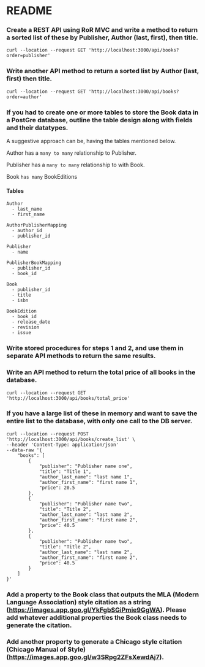 # README

### Create a REST API using RoR MVC and write a method to return a sorted list of these by Publisher, Author (last, first), then title.

```
curl --location --request GET 'http://localhost:3000/api/books?order=publisher'
```

### Write another API method to return a sorted list by Author (last, first) then title.

```
curl --location --request GET 'http://localhost:3000/api/books?order=author'
```

### If you had to create one or more tables to store the Book data in a PostGre database, outline the table design along with fields and their datatypes.

A suggestive approach can be, having the tables mentioned below.

Author has a `many to many` relationship to Publisher.

Publisher has a `many to many` relationship to with Book.

Book `has many` BookEditions


#### Tables

```
Author
  - last_name
  - first_name

AuthorPublisherMapping
  - author_id
  - publisher_id

Publisher
  - name

PublisherBookMapping
  - publisher_id
  - book_id

Book
  - publisher_id
  - title
  - isbn

BookEdition
  - book_id
  - release_date
  - revision
  - issue

```


### Write stored procedures for steps 1 and 2, and use them in separate API methods to return the same results.


### Write an API method to return the total price of all books in the database.

```
curl --location --request GET 'http://localhost:3000/api/books/total_price'
```


### If you have a large list of these in memory and want to save the entire list to the database, with only one call to the DB server.

```
curl --location --request POST 'http://localhost:3000/api/books/create_list' \
--header 'Content-Type: application/json' 
--data-raw '{
    "books": [
        {
            "publisher": "Publisher name one",
            "title": "Title 1",
            "author_last_name": "last name 1",
            "author_first_name": "first name 1",
            "price": 20.5
        },
        {
            "publisher": "Publisher name two",
            "title": "Title 2",
            "author_last_name": "last name 2",
            "author_first_name": "first name 2",
            "price": 40.5
        },
        {
            "publisher": "Publisher name two",
            "title": "Title 2",
            "author_last_name": "last name 2",
            "author_first_name": "first name 2",
            "price": 40.5
        }
    ]
}'
```

### Add a property to the Book class that outputs the MLA (Modern Language Association) style citation as a string (https://images.app.goo.gl/YkFgbSGiPmie9GgWA). Please add whatever additional properties the Book class needs to generate the citation.


### Add another property to generate a Chicago style citation (Chicago Manual of Style) (https://images.app.goo.gl/w3SRpg2ZFsXewdAj7).